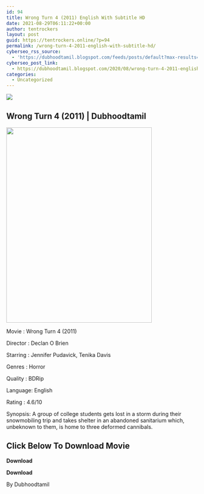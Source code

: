 ```yaml
---
id: 94
title: Wrong Turn 4 (2011) English With Subtitle HD
date: 2021-08-29T06:11:22+00:00
author: tentrockers
layout: post
guid: https://tentrockers.online/?p=94
permalink: /wrong-turn-4-2011-english-with-subtitle-hd/
cyberseo_rss_source:
  - 'https://dubhoodtamil.blogspot.com/feeds/posts/default?max-results=150&start-index=151'
cyberseo_post_link:
  - https://dubhoodtamil.blogspot.com/2020/08/wrong-turn-4-2011-english-with-subtitle.html
categories:
  - Uncategorized
---
```

<div class="media_block">
  <img src="https://1.bp.blogspot.com/-99qN6H8uGRk/X0tuuHyyxBI/AAAAAAAACRA/vumNSOu-OSMSKbdKTPWn7a6DsIAedZuuwCNcBGAsYHQ/s72-w383-h513-c/61xTFKX95CL._SL1024_.jpg" class="media_thumbnail" />
</div>

## Wrong Turn 4 (2011) | Dubhoodtamil

<div class="separator">
  <a href="https://1.bp.blogspot.com/-99qN6H8uGRk/X0tuuHyyxBI/AAAAAAAACRA/vumNSOu-OSMSKbdKTPWn7a6DsIAedZuuwCNcBGAsYHQ/s1024/61xTFKX95CL._SL1024_.jpg" imageanchor="1"><img loading="lazy" border="0" data-original-height="1024" data-original-width="768" height="513" src="https://1.bp.blogspot.com/-99qN6H8uGRk/X0tuuHyyxBI/AAAAAAAACRA/vumNSOu-OSMSKbdKTPWn7a6DsIAedZuuwCNcBGAsYHQ/w383-h513/61xTFKX95CL._SL1024_.jpg" width="383" /></a>
</div>

Movie	<span></span>:	<span></span>Wrong Turn 4 (2011)&nbsp;

Director	<span></span>:	<span></span>Declan O Brien&nbsp;

Starring	<span></span>:	<span></span>Jennifer Pudavick, Tenika Davis&nbsp;

Genres	<span></span>:	<span></span>Horror&nbsp;

Quality	<span></span>:	<span></span>BDRip&nbsp;

Language:	<span></span>English&nbsp;

Rating	<span></span>:	<span></span>4.6/10&nbsp;

Synopsis: A group of college students gets lost in a storm during their snowmobiling trip and takes shelter in an abandoned sanitarium which, unbeknown to them, is home to three deformed cannibals.

## **<span>Click Below To Download Movie</span>**

**<span>Download</span>**

**<span>Download</span>**

By Dubhoodtamil